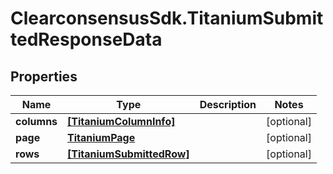 # ClearconsensusSdk.TitaniumSubmittedResponseData

## Properties

Name | Type | Description | Notes
------------ | ------------- | ------------- | -------------
**columns** | [**[TitaniumColumnInfo]**](TitaniumColumnInfo.md) |  | [optional] 
**page** | [**TitaniumPage**](TitaniumPage.md) |  | [optional] 
**rows** | [**[TitaniumSubmittedRow]**](TitaniumSubmittedRow.md) |  | [optional] 


